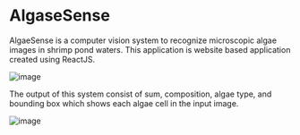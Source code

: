 # AlgaseSense

AlgaeSense is a computer vision system to recognize microscopic algae images in shrimp pond waters. This application is website based application created using ReactJS. 

![image](https://github.com/yosuaw/AlgaeSense/assets/80568597/a13c6315-64d0-4aa1-b5e8-3d433763ef98)


The output of this system consist of sum, composition, algae type, and bounding box which shows each algae cell in the input image.

![image](https://github.com/yosuaw/AlgaeSense/assets/80568597/78680aa7-9ab0-4ca1-b990-a4d2f1d7ccd6)
